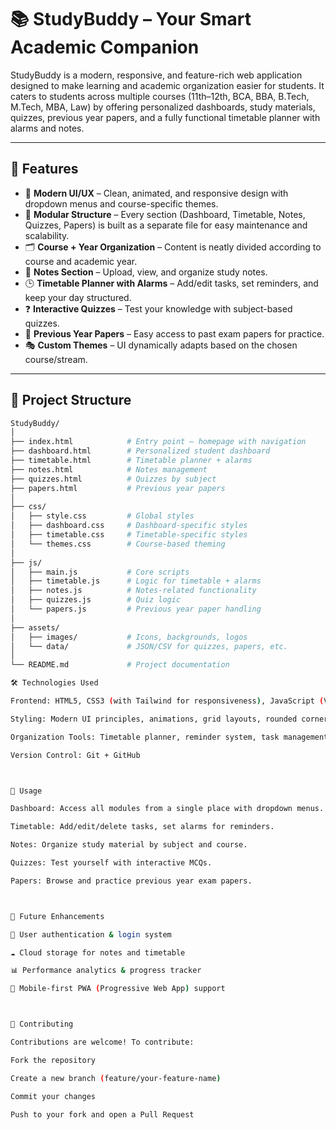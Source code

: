 # 📚 StudyBuddy – Your Smart Academic Companion  

StudyBuddy is a modern, responsive, and feature-rich web application designed to make learning and academic organization easier for students. It caters to students across multiple courses (11th–12th, BCA, BBA, B.Tech, M.Tech, MBA, Law) by offering personalized dashboards, study materials, quizzes, previous year papers, and a fully functional timetable planner with alarms and notes.  

---

## 🚀 Features  

- 🎨 **Modern UI/UX** – Clean, animated, and responsive design with dropdown menus and course-specific themes.  
- 📂 **Modular Structure** – Every section (Dashboard, Timetable, Notes, Quizzes, Papers) is built as a separate file for easy maintenance and scalability.  
- 🗂 **Course + Year Organization** – Content is neatly divided according to course and academic year.  
- 📝 **Notes Section** – Upload, view, and organize study notes.  
- 🕒 **Timetable Planner with Alarms** – Add/edit tasks, set reminders, and keep your day structured.  
- ❓ **Interactive Quizzes** – Test your knowledge with subject-based quizzes.  
- 📑 **Previous Year Papers** – Easy access to past exam papers for practice.  
- 🎭 **Custom Themes** – UI dynamically adapts based on the chosen course/stream.  

---

## 📂 Project Structure  

```bash
StudyBuddy/
│
├── index.html            # Entry point – homepage with navigation
├── dashboard.html        # Personalized student dashboard
├── timetable.html        # Timetable planner + alarms
├── notes.html            # Notes management
├── quizzes.html          # Quizzes by subject
├── papers.html           # Previous year papers
│
├── css/
│   ├── style.css         # Global styles
│   ├── dashboard.css     # Dashboard-specific styles
│   ├── timetable.css     # Timetable-specific styles
│   └── themes.css        # Course-based theming
│
├── js/
│   ├── main.js           # Core scripts
│   ├── timetable.js      # Logic for timetable + alarms
│   ├── notes.js          # Notes-related functionality
│   ├── quizzes.js        # Quiz logic
│   └── papers.js         # Previous year paper handling
│
├── assets/
│   ├── images/           # Icons, backgrounds, logos
│   └── data/             # JSON/CSV for quizzes, papers, etc.
│
└── README.md             # Project documentation

🛠️ Technologies Used

Frontend: HTML5, CSS3 (with Tailwind for responsiveness), JavaScript (Vanilla + minor libraries if needed)

Styling: Modern UI principles, animations, grid layouts, rounded corners, soft shadows

Organization Tools: Timetable planner, reminder system, task management.

Version Control: Git + GitHub



🎯 Usage

Dashboard: Access all modules from a single place with dropdown menus.

Timetable: Add/edit/delete tasks, set alarms for reminders.

Notes: Organize study material by subject and course.

Quizzes: Test yourself with interactive MCQs.

Papers: Browse and practice previous year exam papers.



🌱 Future Enhancements

🔐 User authentication & login system

☁️ Cloud storage for notes and timetable

📊 Performance analytics & progress tracker

📱 Mobile-first PWA (Progressive Web App) support



🤝 Contributing

Contributions are welcome! To contribute:

Fork the repository

Create a new branch (feature/your-feature-name)

Commit your changes

Push to your fork and open a Pull Request
